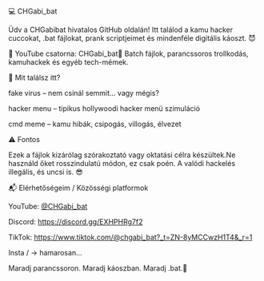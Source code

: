 💻 CHGabi_bat

Üdv a CHGabibat hivatalos GitHub oldalán! Itt találod a kamu hacker cuccokat, .bat fájlokat, prank scriptjeimet és mindenféle digitális káoszt. 😈

🎥 YouTube csatorna: CHGabi_bat🧪 Batch fájlok, parancssoros trollkodás, kamuhackek és egyéb tech-mémek.

🧾 Mit találsz itt?

fake virus – nem csinál semmit... vagy mégis?

hacker menu – tipikus hollywoodi hacker menü szimuláció

cmd meme – kamu hibák, csipogás, villogás, élvezet

⚠️ Fontos

Ezek a fájlok kizárólag szórakoztató vagy oktatási célra készültek.Ne használd őket rosszindulatú módon, ez csak poén. A valódi hackelés illegális, és uncsi is. 😎

📬 Elérhetőségeim / Közösségi platformok

YouTube: [@CHGabi_bat](https://www.youtube.com/channel/UCTcuGZCY7Img1z5ftOAhtEA)

Discord: https://discord.gg/EXHPHRg7f2

TikTok: https://www.tiktok.com/@chgabi_bat?_t=ZN-8yMCCwzH1T4&_r=1

Insta / → hamarosan…

Maradj parancssoron. Maradj káoszban. Maradj .bat.👾
